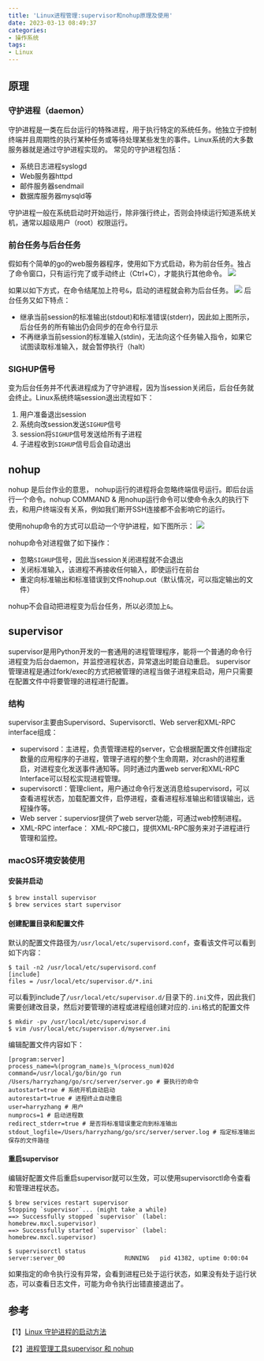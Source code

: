 ```yaml
---
title: 'Linux进程管理:supervisor和nohup原理及使用'
date: 2023-03-13 08:49:37
categories:
- 操作系统
tags:
- Linux
---
```

## 原理

### 守护进程（daemon）
守护进程是一类在后台运行的特殊进程，用于执行特定的系统任务。他独立于控制终端并且周期性的执行某种任务或等待处理某些发生的事件。Linux系统的大多数服务器就是通过守护进程实现的。
常见的守护进程包括：
- 系统日志进程syslogd
- Web服务器httpd
- 邮件服务器sendmail
- 数据库服务器mysqld等

守护进程一般在系统启动时开始运行，除非强行终止，否则会持续运行知道系统关机，通常以超级用户（root）权限运行。

### 前台任务与后台任务
假如有个简单的go的web服务器程序，使用如下方式启动，称为前台任务。独占了命令窗口，只有运行完了或手动终止（Ctrl+C），才能执行其他命令。
![](https://upload-images.jianshu.io/upload_images/14151453-ec0b4b889fe10808.png?imageMogr2/auto-orient/strip%7CimageView2/2/w/1240)

如果以如下方式，在命令结尾加上符号`&`，启动的进程就会称为后台任务。
![](https://upload-images.jianshu.io/upload_images/14151453-35d2076e46e71ac5.png?imageMogr2/auto-orient/strip%7CimageView2/2/w/1240)
后台任务又如下特点：
- 继承当前session的标准输出(stdout)和标准错误(stderr)，因此如上图所示，后台任务的所有输出仍会同步的在命令行显示
- 不再继承当前session的标准输入(stdin)，无法向这个任务输入指令，如果它试图读取标准输入，就会暂停执行（halt）

### SIGHUP信号
变为后台任务并不代表进程成为了守护进程，因为当session关闭后，后台任务就会终止。Linux系统终端session退出流程如下：
1. 用户准备退出session
2. 系统向改session发送`SIGHUP`信号
3. session将`SIGHUP`信号发送给所有子进程
4. 子进程收到`SIGHUP`信号后会自动退出

## nohup
nohup 是后台作业的意思， nohup运行的进程将会忽略终端信号运行。即后台运行一个命令。nohup COMMAND & 用nohup运行命令可以使命令永久的执行下去，和用户终端没有关系，例如我们断开SSH连接都不会影响它的运行。

使用nohup命令的方式可以启动一个守护进程，如下图所示：
![](https://upload-images.jianshu.io/upload_images/14151453-a2bafec78cb93512.png?imageMogr2/auto-orient/strip%7CimageView2/2/w/1240)

nohup命令对进程做了如下操作：
- 忽略`SIGHUP`信号，因此当session关闭进程就不会退出
- 关闭标准输入，该进程不再接收任何输入，即使运行在前台
- 重定向标准输出和标准错误到文件nohup.out（默认情况，可以指定输出的文件）

nohup不会自动把进程变为后台任务，所以必须加上`&`。

## supervisor
supervisor是用Python开发的一套通用的进程管理程序，能将一个普通的命令行进程变为后台daemon，并监控进程状态，异常退出时能自动重启。
supervisor管理进程是通过fork/exec的方式把被管理的进程当做子进程来启动，用户只需要在配置文件中将要管理的进程进行配置。

### 结构
supervisor主要由Supervisord、Supervisorctl、Web server和XML-RPC interface组成：
- supervisord：主进程，负责管理进程的server，它会根据配置文件创建指定数量的应用程序的子进程，管理子进程的整个生命周期，对crash的进程重启，对进程变化发送事件通知等。同时通过内置web server和XML-RPC Interface可以轻松实现进程管理。
- supervisorctl：管理client，用户通过命令行发送消息给supervisord，可以查看进程状态，加载配置文件，启停进程，查看进程标准输出和错误输出，远程操作等。
- Web server：superviosr提供了web server功能，可通过web控制进程。
- XML-RPC interface： XML-RPC接口，提供XML-RPC服务来对子进程进行管理和监控。

### macOS环境安装使用

#### 安装并启动
```shell
$ brew install supervisor
$ brew services start supervisor
```
#### 创建配置目录和配置文件
默认的配置文件路径为`/usr/local/etc/supervisord.conf`，查看该文件可以看到如下内容：
```shell
$ tail -n2 /usr/local/etc/supervisord.conf
[include]
files = /usr/local/etc/supervisor.d/*.ini
```
可以看到include了`/usr/local/etc/supervisor.d/`目录下的`.ini`文件，因此我们需要创建改目录，然后对要管理的进程或进程组创建对应的`.ini`格式的配置文件
```shell
$ mkdir -pv /usr/local/etc/supervisor.d
$ vim /usr/local/etc/supervisor.d/myserver.ini
```
编辑配置文件内容如下：
```shell
[program:server]
process_name=%(program_name)s_%(process_num)02d
command=/usr/local/go/bin/go run /Users/harryzhang/go/src/server/server.go # 要执行的命令
autostart=true # 系统开机自动启动
autorestart=true # 进程终止自动重启
user=harryzhang # 用户
numprocs=1 # 启动进程数
redirect_stderr=true # 是否将标准错误重定向到标准输出
stdout_logfile=/Users/harryzhang/go/src/server/server.log # 指定标准输出保存的文件路径
```

#### 重启supervisor
编辑好配置文件后重启supervisor就可以生效，可以使用supervisorctl命令查看和管理进程状态。
```shell
$ brew services restart supervisor
Stopping `supervisor`... (might take a while)
==> Successfully stopped `supervisor` (label: homebrew.mxcl.supervisor)
==> Successfully started `supervisor` (label: homebrew.mxcl.supervisor)

$ supervisorctl status
server:server_00                 RUNNING   pid 41382, uptime 0:00:04
```
如果指定的命令执行没有异常，会看到进程已处于运行状态，如果没有处于运行状态，可以查看日志文件，可能为命令执行出错直接退出了。

## 参考
【1】[Linux 守护进程的启动方法](http://www.ruanyifeng.com/blog/2016/02/linux-daemon.html)

【2】[进程管理工具supervisor 和 nohup](https://segmentfault.com/a/1190000017370468)